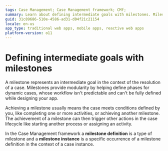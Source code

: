 ```yaml
---
tags: Case Management; Case Management framework; CMf;
summary: Learn about defining intermediate goals with milestones. Milestones provide modularity by helping define phases for dynamic cases. 
guid: 31c89686-510e-4586-ad31-d04f21c21154
locale: en-us
app_type: traditional web apps, mobile apps, reactive web apps
platform-version: o11
---
```


# Defining intermediate goals with milestones

A milestone represents an intermediate goal in the context of the resolution of a case. Milestones provide modularity by helping define phases for dynamic cases, whose workflow isn't predictable and can't be fully defined while designing your app.

Achieving a milestone usually means the case meets conditions defined by you, like completing one or more activities, or achieving another milestone.
The achievement of a milestone can then trigger other actions in the case lifecycle like starting another process or assigning an activity.

In the Case Management framework a **milestone definition** is a type of milestone and a **milestone instance** is a specific occurrence of a milestone definition in the context of a case instance.
